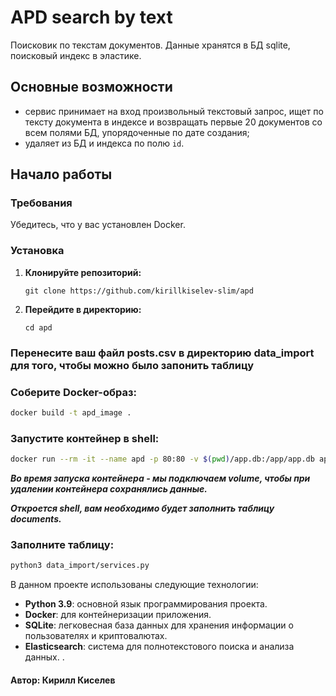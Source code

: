 # APD search by text 

Поисковик по текстам документов. Данные хранятся в БД sqlite, поисковый индекс в эластике.

## Основные возможности

- сервис принимает на вход произвольный текстовый запрос, ищет по тексту документа в индексе и возвращать первые 20 документов со всем полями БД, упорядоченные по дате создания;
- удаляет из БД и индекса по полю `id`.

## Начало работы

### Требования

Убедитесь, что у вас установлен Docker. 

### Установка

1. **Клонируйте репозиторий:**

   ```
   git clone https://github.com/kirillkiselev-slim/apd
   ```
2. **Перейдите в директорию:**
   ```
   cd apd

### Перенесите ваш файл posts.csv в директорию data_import для того, чтобы можно было запонить таблицу

### Соберите Docker-образ:

```bash
docker build -t apd_image .
```
### Запустите контейнер в shell:
```bash
docker run --rm -it --name apd -p 80:80 -v $(pwd)/app.db:/app/app.db apd_image:latest /bin/sh
```
***Во время запуска контейнера - мы подключаем volume, чтобы при удалении контейнера сохранялись данные.***

***Откроется shell, вам необходимо будет заполнить таблицу documents.***

### Заполните таблицу:
```bash
python3 data_import/services.py
```

В данном проекте использованы следующие технологии:

- **Python 3.9**: основной язык программирования проекта.
- **Docker**: для контейнеризации приложения.
- **SQLite**: легковесная база данных для хранения информации о пользователях и криптовалютах.
- **Elasticsearch**: система для полнотекстового поиска и анализа данных. .


#### Автор: Кирилл Киселев